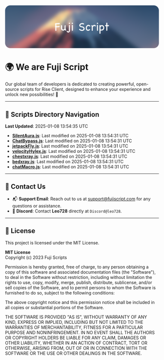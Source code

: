 ![Banner](.github/b.webp)

# 🌍 **We are Fuji Script**

Our global team of developers is dedicated to creating powerful, open-source scripts for Rise Client, designed to enhance your experience and unlock new possibilities! 🌟

---
<!-- SCRIPTS_NAVIGATION_START -->
## 📂 **Scripts Directory Navigation**

**Last Updated**: 2025-01-08 13:54:35 UTC

- **[SilentAura.js](scripts/SilentAura.js)**: Last modified on 2025-01-08 13:54:31 UTC
- **[ChatBypass.js](scripts/ChatBypass.js)**: Last modified on 2025-01-08 13:54:31 UTC
- **[jetpackFly.js](scripts/jetpackFly.js)**: Last modified on 2025-01-08 13:54:31 UTC
- **[velocityHylex.js](scripts/velocityHylex.js)**: Last modified on 2025-01-08 13:54:31 UTC
- **[chestxray.js](scripts/chestxray.js)**: Last modified on 2025-01-08 13:54:31 UTC
- **[bedxray.js](scripts/bedxray.js)**: Last modified on 2025-01-08 13:54:31 UTC
- **[chatMacro.js](scripts/chatMacro.js)**: Last modified on 2025-01-08 13:54:31 UTC

<!-- SCRIPTS_NAVIGATION_END -->

---

## 💬 **Contact Us**  
- 📬 **Support Email**: Reach out to us at [support@fujiscript.com](mailto:support@fujiscript.com) for any questions or assistance.  
- 💬 **Discord**: Contact **Leo728** directly at `Discord@leo728`.

---

## 📜 **License**

This project is licensed under the MIT License.  

**MIT License**  
Copyright (c) 2023 Fuji Scripts  

Permission is hereby granted, free of charge, to any person obtaining a copy of this software and associated documentation files (the "Software"), to deal in the Software without restriction, including without limitation the rights to use, copy, modify, merge, publish, distribute, sublicense, and/or sell copies of the Software, and to permit persons to whom the Software is furnished to do so, subject to the following conditions:  

The above copyright notice and this permission notice shall be included in all copies or substantial portions of the Software.  

THE SOFTWARE IS PROVIDED "AS IS", WITHOUT WARRANTY OF ANY KIND, EXPRESS OR IMPLIED, INCLUDING BUT NOT LIMITED TO THE WARRANTIES OF MERCHANTABILITY, FITNESS FOR A PARTICULAR PURPOSE AND NONINFRINGEMENT. IN NO EVENT SHALL THE AUTHORS OR COPYRIGHT HOLDERS BE LIABLE FOR ANY CLAIM, DAMAGES OR OTHER LIABILITY, WHETHER IN AN ACTION OF CONTRACT, TORT OR OTHERWISE, ARISING FROM, OUT OF OR IN CONNECTION WITH THE SOFTWARE OR THE USE OR OTHER DEALINGS IN THE SOFTWARE.  
